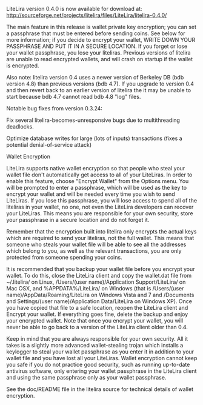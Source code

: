 LiteLira version 0.4.0 is now available for download at:
http://sourceforge.net/projects/litelira/files/LiteLira/litelira-0.4.0/

The main feature in this release is wallet private key encryption;
you can set a passphrase that must be entered before sending coins.
See below for more information; if you decide to encrypt your wallet,
WRITE DOWN YOUR PASSPHRASE AND PUT IT IN A SECURE LOCATION. If you
forget or lose your wallet passphrase, you lose your liteliras.
Previous versions of litelira are unable to read encrypted wallets,
and will crash on startup if the wallet is encrypted.

Also note: litelira version 0.4 uses a newer version of Berkeley DB
(bdb version 4.8) than previous versions (bdb 4.7). If you upgrade
to version 0.4 and then revert back to an earlier version of litelira
the it may be unable to start because bdb 4.7 cannot read bdb 4.8
"log" files.


Notable bug fixes from version 0.3.24:

Fix several litelira-becomes-unresponsive bugs due to multithreading
deadlocks.

Optimize database writes for large (lots of inputs) transactions
(fixes a potential denial-of-service attack)


Wallet Encryption

LiteLira supports native wallet encryption so that people who steal your
wallet file don't automatically get access to all of your LiteLiras.
In order to enable this feature, choose "Encrypt Wallet" from the
Options menu.  You will be prompted to enter a passphrase, which
will be used as the key to encrypt your wallet and will be needed
every time you wish to send LiteLiras.  If you lose this passphrase,
you will lose access to spend all of the liteliras in your wallet,
no one, not even the LiteLira developers can recover your LiteLiras.
This means you are responsible for your own security, store your
passphrase in a secure location and do not forget it.

Remember that the encryption built into litelira only encrypts the
actual keys which are required to send your liteliras, not the full
wallet.  This means that someone who steals your wallet file will
be able to see all the addresses which belong to you, as well as the
relevant transactions, you are only protected from someone spending
your coins.

It is recommended that you backup your wallet file before you
encrypt your wallet.  To do this, close the LiteLira client and
copy the wallet.dat file from ~/.litelira/ on Linux, /Users/(user
name)/Application Support/LiteLira/ on Mac OSX, and %APPDATA%/LiteLira/
on Windows (that is /Users/(user name)/AppData/Roaming/LiteLira on
Windows Vista and 7 and /Documents and Settings/(user name)/Application
Data/LiteLira on Windows XP).  Once you have copied that file to a
safe location, reopen the LiteLira client and Encrypt your wallet.
If everything goes fine, delete the backup and enjoy your encrypted
wallet.  Note that once you encrypt your wallet, you will never be
able to go back to a version of the LiteLira client older than 0.4.

Keep in mind that you are always responsible for your own security.
All it takes is a slightly more advanced wallet-stealing trojan which
installs a keylogger to steal your wallet passphrase as you enter it
in addition to your wallet file and you have lost all your LiteLiras.
Wallet encryption cannot keep you safe if you do not practice
good security, such as running up-to-date antivirus software, only
entering your wallet passphrase in the LiteLira client and using the
same passphrase only as your wallet passphrase.

See the doc/README file in the litelira source for technical details
of wallet encryption.
